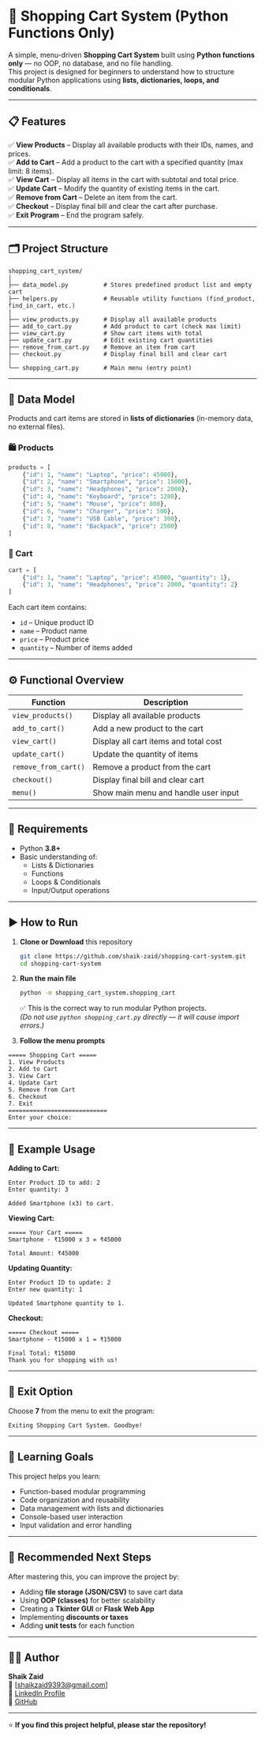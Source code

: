 # 🛒 Shopping Cart System (Python Functions Only)

A simple, menu-driven **Shopping Cart System** built using **Python functions only** — no OOP, no database, and no file handling.  
This project is designed for beginners to understand how to structure modular Python applications using **lists, dictionaries, loops, and conditionals**.

---

## 📋 Features

✅ **View Products** – Display all available products with their IDs, names, and prices.  
✅ **Add to Cart** – Add a product to the cart with a specified quantity (max limit: 8 items).  
✅ **View Cart** – Display all items in the cart with subtotal and total price.  
✅ **Update Cart** – Modify the quantity of existing items in the cart.  
✅ **Remove from Cart** – Delete an item from the cart.  
✅ **Checkout** – Display final bill and clear the cart after purchase.  
✅ **Exit Program** – End the program safely.  

---

## 🗂️ Project Structure

```
shopping_cart_system/
│
├── data_model.py          # Stores predefined product list and empty cart
├── helpers.py             # Reusable utility functions (find_product, find_in_cart, etc.)
│
├── view_products.py       # Display all available products
├── add_to_cart.py         # Add product to cart (check max limit)
├── view_cart.py           # Show cart items with total
├── update_cart.py         # Edit existing cart quantities
├── remove_from_cart.py    # Remove an item from cart
├── checkout.py            # Display final bill and clear cart
│
└── shopping_cart.py       # Main menu (entry point)
```

---

## 💾 Data Model

Products and cart items are stored in **lists of dictionaries** (in-memory data, no external files).

### 🛍️ Products
```python
products = [
    {"id": 1, "name": "Laptop", "price": 45000},
    {"id": 2, "name": "Smartphone", "price": 15000},
    {"id": 3, "name": "Headphones", "price": 2000},
    {"id": 4, "name": "Keyboard", "price": 1200},
    {"id": 5, "name": "Mouse", "price": 800},
    {"id": 6, "name": "Charger", "price": 500},
    {"id": 7, "name": "USB Cable", "price": 300},
    {"id": 8, "name": "Backpack", "price": 2500}
]
```

### 🧺 Cart
```python
cart = [
    {"id": 1, "name": "Laptop", "price": 45000, "quantity": 1},
    {"id": 3, "name": "Headphones", "price": 2000, "quantity": 2}
]
```

Each cart item contains:
- `id` – Unique product ID  
- `name` – Product name  
- `price` – Product price  
- `quantity` – Number of items added  

---

## ⚙️ Functional Overview

| Function | Description |
|-----------|--------------|
| `view_products()` | Display all available products |
| `add_to_cart()` | Add a new product to the cart |
| `view_cart()` | Display all cart items and total cost |
| `update_cart()` | Update the quantity of items |
| `remove_from_cart()` | Remove a product from the cart |
| `checkout()` | Display final bill and clear cart |
| `menu()` | Show main menu and handle user input |

---

## 🧠 Requirements

- Python **3.8+**
- Basic understanding of:
  - Lists & Dictionaries  
  - Functions  
  - Loops & Conditionals  
  - Input/Output operations

---

## ▶️ How to Run

1. **Clone or Download** this repository  
   ```bash
   git clone https://github.com/shaik-zaid/shopping-cart-system.git
   cd shopping-cart-system
   ```

2. **Run the main file**
   ```bash
   python -m shopping_cart_system.shopping_cart
   ```
   ✅ This is the correct way to run modular Python projects.  
   *(Do not use `python shopping_cart.py` directly — it will cause import errors.)*

3. **Follow the menu prompts**

```
===== Shopping Cart =====
1. View Products
2. Add to Cart
3. View Cart
4. Update Cart
5. Remove from Cart
6. Checkout
7. Exit
============================
Enter your choice:
```

---

## 🧩 Example Usage

**Adding to Cart:**
```
Enter Product ID to add: 2
Enter quantity: 3

Added Smartphone (x3) to cart.
```

**Viewing Cart:**
```
===== Your Cart =====
Smartphone - ₹15000 x 3 = ₹45000

Total Amount: ₹45000
```

**Updating Quantity:**
```
Enter Product ID to update: 2
Enter new quantity: 1

Updated Smartphone quantity to 1.
```

**Checkout:**
```
===== Checkout =====
Smartphone - ₹15000 x 1 = ₹15000

Final Total: ₹15000
Thank you for shopping with us!
```

---

## 🧹 Exit Option
Choose **7** from the menu to exit the program:
```
Exiting Shopping Cart System. Goodbye!
```

---

## 🧩 Learning Goals

This project helps you learn:
- Function-based modular programming  
- Code organization and reusability  
- Data management with lists and dictionaries  
- Console-based user interaction  
- Input validation and error handling  

---

## 📁 Recommended Next Steps

After mastering this, you can improve the project by:
- Adding **file storage (JSON/CSV)** to save cart data  
- Using **OOP (classes)** for better scalability  
- Creating a **Tkinter GUI** or **Flask Web App**  
- Implementing **discounts or taxes**  
- Adding **unit tests** for each function  

---

## 👨‍💻 Author

**Shaik Zaid**  
📧 [shaikzaid9393@gmail.com]  
💼 [LinkedIn Profile](https://www.linkedin.com/in/shaik-zaid-832407331/)  
🐙 [GitHub](https://github.com/shaik-zaid)

---

⭐ **If you find this project helpful, please star the repository!**
